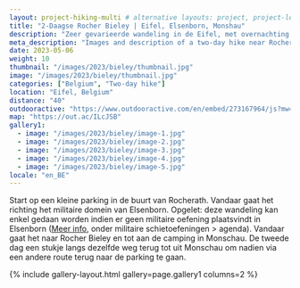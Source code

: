 ```yaml
---
layout: project-hiking-multi # alternative layouts: project, project-left, project-right, project-top
title: "2-Daagse Rocher Bieley | Eifel, Elsenborn, Monshau"
description: "Zeer gevarieerde wandeling in de Eifel, met overnachting op de camping in Monschau. Vooral de eerste dag is prachtig. Als kers op de taart gaat het langs Rocher Bieley ofwel de matterhorn ven België."
meta_description: "Images and description of a two-day hike near Rochers Bieley"
date: 2023-05-06
weight: 10
thumbnail: "/images/2023/bieley/thumbnail.jpg"
image: "/images/2023/bieley/thumbnail.jpg"
categories: ["Belgium", "Two-day hike"]
location: "Eifel, Belgium"
distance: "40"
outdooractive: "https://www.outdooractive.com/en/embed/273167964/js?mw=false&usr=4imcb1&key=USR-LKA30EGO-EMWGMIS4-4OSSTG7J"
map: "https://out.ac/ILcJSB"
gallery1:
  - image: "/images/2023/bieley/image-1.jpg"
  - image: "/images/2023/bieley/image-2.jpg"
  - image: "/images/2023/bieley/image-3.jpg"
  - image: "/images/2023/bieley/image-4.jpg"
  - image: "/images/2023/bieley/image-5.jpg"
locale: "en_BE"
---
```


Start op een kleine parking in de buurt van Rocherath. Vandaar gaat het richting het militaire domein van Elsenborn. Opgelet: deze wandeling kan enkel gedaan worden indien er geen militaire oefening plaatsvindt in Elsenborn (<a href="https://www.mil.be/nl/agenda/militaire-oefeningen/" target="_blank">Meer info</a>, onder militaire schietoefeningen > agenda). Vandaar gaat het naar Rocher Bieley en tot aan de camping in Monschau. De tweede dag een stukje langs dezelfde weg terug tot uit Monschau om nadien via een andere route terug naar de parking te gaan.

{% include gallery-layout.html gallery=page.gallery1 columns=2 %}

